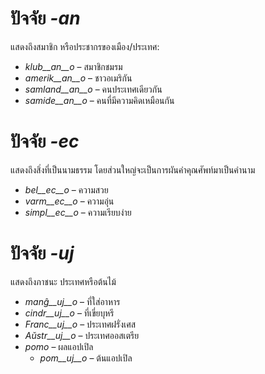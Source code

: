 # ปัจจัย *-an*

แสดงถึงสมาชิก หรือประชากรของเมือง/ประเทศ:

- *klub__an__o*    – สมาชิกชมรม
- *amerik__an__o*  – ชาวอเมริกัน
- *samland__an__o* – คนประเทศเดียวกัน
- *samide__an__o*  – คนที่มีความคิดเหมือนกัน 
 

# ปัจจัย *-ec*

แสดงถึงสิ่งที่เป็นนามธรรม โดยส่วนใหญ่จะเป็นการผันคำคุณศัพท์มาเป็นคำนาม

- *bel__ec__o*   – ความสวย
- *varm__ec__o*  – ความอุ่น
- *simpl__ec__o* – ความเรียบง่าย

# ปัจจัย *-uj*

แสดงถึงภาชนะ ประเทศหรือต้นไม้

- *manĝ__uj__o*  – ที่ใส่อาหาร
- *cindr__uj__o* – ที่เขี่ยบุหรี
- *Franc__uj__o* – ประเทศฝรั่งเศส
- *Aŭstr__uj__o* – ประเทศออสเตรีย
- *pomo*   – ผลแอปเปิล
	- *pom__uj__o*   – ต้นแอปเปิล
